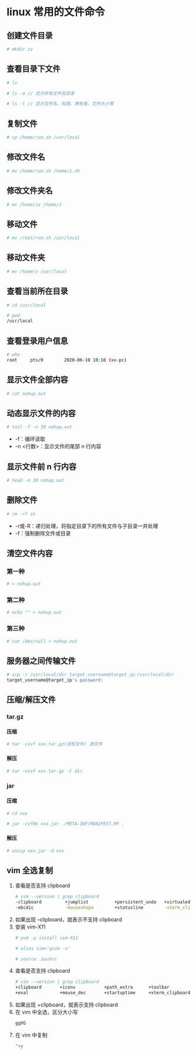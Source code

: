 # linux 常用的文件命令

## 创建文件目录
```bash
# mkdir zz
```

## 查看目录下文件
```bash
# ls

# ls -a // 显示所有文件及目录

# ls -l // 显示文件名、权限、拥有者、文件大小等
```

## 复制文件
```bash
# cp /home/run.sh /usr/local
```

## 修改文件名
```bash
# mv /home/run.sh /home/1.sh
```

## 修改文件夹名
```bash
# mv /home/zz /home/z
```

## 移动文件
```bash
# mv /root/run.sh /usr/local
```

## 移动文件夹
```bash
# mv /home/z /usr/local
```

## 查看当前所在目录
```bash
# cd /usr/local

# pwd
/usr/local
```

## 查看登录用户信息
```bash
# who
root     pts/0        2020-06-10 10:16 (xx-pc)
```

## 显示文件全部内容
```bash
# cat nohup.out
```

## 动态显示文件的内容
```bash
# tail -f -n 30 nohup.out
```

- -f：循环读取
- -n <行数>：显示文件的尾部 n 行内容

## 显示文件前 n 行内容
```bash
# head -n 10 nohup.out
```

## 删除文件
```bash
# rm -rf zz
```

- -r或-R：递归处理，将指定目录下的所有文件与子目录一并处理
- -f：强制删除文件或目录

## 清空文件内容
### 第一种
```bash
# > nohup.out
```

### 第二种
```bash
# echo "" > nohup.out
```

### 第三种
```bash
# cat /dev/null > nohup.out
```

## 服务器之间传输文件
```bash
# scp -r /usr/local/dir target_username@target_ip:/usr/local/dir
target_username@target_ip's password:
```

## 压缩/解压文件
### tar.gz
#### 压缩
```bash
# tar -czvf xxx.tar.gz(目标文件) 源文件
```

#### 解压
```bash
# tar -xzvf xxx.tar.gz -C dir
```

### jar
#### 压缩
```bash
# cd xxx

# jar -cvf0m xxx.jar ./META-INF/MANIFEST.MF .
```

#### 解压
```bash
# unzip xxx.jar -d xxx
```

## vim 全选复制
1. 查看是否支持 clipboard
   ```bash
   # vim --version | grep clipboard
   -clipboard         +jumplist          +persistent_undo   +virtualedit
   -ebcdic            -mouseshape        +statusline        -xterm_clipboard
   ```
2. 如果出现 -clipboard，就表示不支持 clipboard
3. 安装 vim-X11
   ```bash
   # yum -y install vim-X11
   
   # alias vim='gvim -v'
   
   # source .bashrc
   ```
4. 查看是否支持 clipboard
   ```bash
   # vim --version | grep clipboard
   +clipboard       +iconv           +path_extra      +toolbar
   +eval            +mouse_dec       +startuptime     +xterm_clipboard
   ```
5. 如果出现 +clipboard，就表示支持 clipboard
6. 在 vim 中全选，区分大小写
   ```bash
   ggVG
   ```
7. 在 vim 中复制
   ```bash
   "+y
   ```
